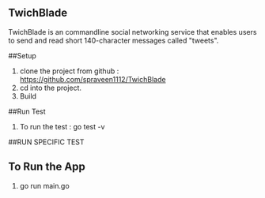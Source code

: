 ## TwichBlade

TwichBlade is an commandline social networking service that enables users to send and read short 140-character messages called "tweets".


##Setup

1. clone the project from github : https://github.com/spraveen1112/TwichBlade
2. cd into the project.
3. Build

##Run Test
1. To run the test : go test -v

##RUN SPECIFIC TEST


## To Run the App
1. go run main.go
